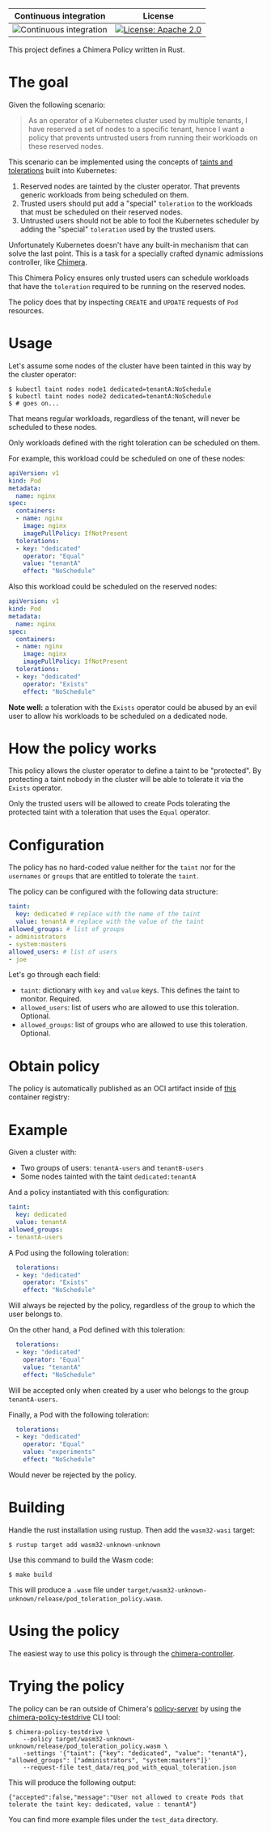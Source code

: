 
 Continuous integration | License
 -----------------------|--------
![Continuous integration](https://github.com/chimera-kube/pod-toleration-policy/workflows/Continuous%20integration/badge.svg) | [![License: Apache 2.0](https://img.shields.io/badge/License-Apache2.0-brightgreen.svg)](https://opensource.org/licenses/Apache-2.0)

This project defines a Chimera Policy written in Rust.

# The goal

Given the following scenario:

> As an operator of a Kubernetes cluster used by multiple tenants,
> I have reserved a set of nodes to a specific tenant,
> hence I want a policy that prevents untrusted users from running their workloads on these reserved nodes.

This scenario can be implemented using the concepts of
[taints and tolerations](https://kubernetes.io/docs/concepts/scheduling-eviction/taint-and-toleration/)
built into Kubernetes:

  1. Reserved nodes are tainted by the cluster operator. That prevents generic
    workloads from being scheduled on them.
  1. Trusted users should put add a "special" `toleration` to the workloads that
    must be scheduled on their reserved nodes.
  1. Untrusted users should not be able to fool the Kubernetes scheduler by
    adding the "special" `toleration` used by the trusted users.

Unfortunately Kubernetes doesn't have any built-in mechanism that can solve
the last point. This is a task for a specially crafted dynamic admissions
controller, like [Chimera](https://github.com/chimera-kube/chimera-admission).

This Chimera Policy ensures only trusted users can schedule workloads that have
the `toleration` required to be running on the reserved nodes.

The policy does that by inspecting `CREATE` and `UPDATE` requests of
`Pod` resources.

# Usage

Let's assume some nodes of the cluster have been tainted in this way by
the cluster operator:

```shell
$ kubectl taint nodes node1 dedicated=tenantA:NoSchedule
$ kubectl taint nodes node2 dedicated=tenantA:NoSchedule
$ # goes on...
```

That means regular workloads, regardless of the tenant, will never be scheduled
to these nodes.

Only workloads defined with the right toleration can be scheduled on them.

For example, this workload could be scheduled on one of these nodes:

```yaml
apiVersion: v1
kind: Pod
metadata:
  name: nginx
spec:
  containers:
  - name: nginx
    image: nginx
    imagePullPolicy: IfNotPresent
  tolerations:
  - key: "dedicated"
    operator: "Equal"
    value: "tenantA"
    effect: "NoSchedule"
```

Also this workload could be scheduled on the reserved nodes:

```yaml
apiVersion: v1
kind: Pod
metadata:
  name: nginx
spec:
  containers:
  - name: nginx
    image: nginx
    imagePullPolicy: IfNotPresent
  tolerations:
  - key: "dedicated"
    operator: "Exists"
    effect: "NoSchedule"
```

**Note well:** a toleration with the `Exists` operator could be abused by
an evil user to allow his workloads to be scheduled on a dedicated node.

# How the policy works

This policy allows the cluster operator to define a taint to be "protected".
By protecting a taint nobody in the cluster will be able to tolerate it via the
`Exists` operator.

Only the trusted users will be allowed to create Pods tolerating the protected
taint with a toleration that uses the `Equal` operator.

# Configuration

The policy has no hard-coded value neither for the `taint` nor for the
`usernames` or `groups` that are entitled to tolerate the `taint`.

The policy can be configured with the following data structure:

```yml
taint:
  key: dedicated # replace with the name of the taint
  value: tenantA # replace with the value of the taint
allowed_groups: # list of groups
- administrators
- system:masters
allowed_users: # list of users
- joe
```

Let's go through each field:
  * `taint`: dictionary with `key` and `value` keys. This defines the
    taint to monitor. Required.
  * `allowed_users`: list of users who are allowed to use this toleration.
    Optional.
  * `allowed_groups`: list of groups who are allowed to use this toleration.
    Optional.


# Obtain policy

The policy is automatically published as an OCI artifact inside of
[this](https://github.com/orgs/chimera-kube/packages/container/package/policies%2Fpod-toleration)
container registry:

# Example

Given a cluster with:

  * Two groups of users: `tenantA-users` and `tenantB-users`
  * Some nodes tainted with the taint `dedicated:tenantA`

And a policy instantiated with this configuration:

```yml
taint:
  key: dedicated
  value: tenantA
allowed_groups:
- tenantA-users
```
A Pod using the following toleration:

```yaml
  tolerations:
  - key: "dedicated"
    operator: "Exists"
    effect: "NoSchedule"
```

Will always be rejected by the policy, regardless of the group to which the user
belongs to.

On the other hand, a Pod defined with this toleration:

```yaml
  tolerations:
  - key: "dedicated"
    operator: "Equal"
    value: "tenantA"
    effect: "NoSchedule"
```

Will be accepted only when created by a user who belongs to the group `tenantA-users`.

Finally, a Pod with the following toleration:

```yaml
  tolerations:
  - key: "dedicated"
    operator: "Equal"
    value: "experiments"
    effect: "NoSchedule"
```

Would never be rejected by the policy.

# Building

Handle the rust installation using rustup. Then add the `wasm32-wasi` target:

```shell
$ rustup target add wasm32-unknown-unknown
```

Use this command to build the Wasm code:

```
$ make build
```

This will produce a `.wasm` file under `target/wasm32-unknown-unknown/release/pod_toleration_policy.wasm`.

# Using the policy

The easiest way to use this policy is through the [chimera-controller](https://github.com/chimera-kube/chimera-controller).

# Trying the policy

The policy can be ran outside of Chimera's [policy-server](https://github.com/chimera-kube/policy-server)
by using the [chimera-policy-testdrive](https://github.com/chimera-kube/chimera-policy-testdrive)
CLI tool:

```shell
$ chimera-policy-testdrive \
    --policy target/wasm32-unknown-unknown/release/pod_toleration_policy.wasm \
    -settings '{"taint": {"key": "dedicated", "value": "tenantA"}, "allowed_groups": ["administrators", "system:masters"]}'
    --request-file test_data/req_pod_with_equal_toleration.json
```

This will produce the following output:

```shell
{"accepted":false,"message":"User not allowed to create Pods that tolerate the taint key: dedicated, value : tenantA"}
```

You can find more example files under the `test_data` directory.
